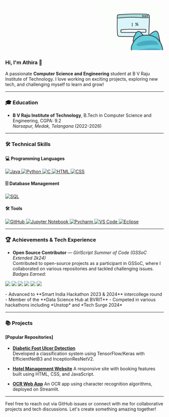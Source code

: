 <p align="right">
  <img src="git.gif" alt="Your GIF" width="200" />
</p>


### Hi, I'm Athira 👋
A passionate **Computer Science and Engineering** student at B V Raju Institute of Technology. I love working on exciting projects, exploring new tech, and challenging myself to learn and grow!

---

### 🎓 Education
- **B V Raju Institute of Technology**, B.Tech in Computer Science and Engineering, CGPA: 9.2  
  *Narsapur, Medak, Telangana* (2022-2026)

---


### 🛠️ Technical Skills

#### 💻 Programming Languages
<p align="left">
  <a href="https://www.java.com/" target="_blank" rel="noreferrer"> 
    <img src="https://img.shields.io/badge/Java-ED8B00?style=for-the-badge&logo=java&logoColor=white" alt="Java" />
  </a>
  <a href="https://www.python.org/" target="_blank" rel="noreferrer"> 
    <img src="https://img.shields.io/badge/Python-3776AB?style=for-the-badge&logo=python&logoColor=white" alt="Python" />
  </a>
  <a href="https://www.w3schools.com/cpp/" target="_blank" rel="noreferrer"> 
    <img src="https://img.shields.io/badge/C-00599C?style=for-the-badge&logo=c&logoColor=white" alt="C" />
  </a>
  <a href="https://developer.mozilla.org/en-US/docs/Web/HTML" target="_blank" rel="noreferrer">
    <img src="https://img.shields.io/badge/HTML5-E34F26?style=for-the-badge&logo=html5&logoColor=white" alt="HTML" />
  </a>
  <a href="https://developer.mozilla.org/en-US/docs/Web/CSS" target="_blank" rel="noreferrer">
    <img src="https://img.shields.io/badge/CSS3-1572B6?style=for-the-badge&logo=css3&logoColor=white" alt="CSS" />
  </a>
</p>

#### 🗄️ Database Management
<p align="left">
  <a href="https://www.mysql.com/" target="_blank" rel="noreferrer">
    <img src="https://img.shields.io/badge/SQL-4479A1?style=for-the-badge&logo=mysql&logoColor=white" alt="SQL" />
  </a>
</p>

#### 🛠️ Tools
<p align="left">
  <a href="https://github.com/" target="_blank" rel="noreferrer">
    <img src="https://img.shields.io/badge/GitHub-181717?style=for-the-badge&logo=github&logoColor=white" alt="GitHub" />
  </a>
  <a href="https://jupyter.org/" target="_blank" rel="noreferrer">
    <img src="https://img.shields.io/badge/Jupyter-F37626?style=for-the-badge&logo=jupyter&logoColor=white" alt="Jupyter Notebook" />
  </a>
  <a href="https://www.jetbrains.com/pycharm/" target="_blank" rel="noreferrer">
    <img src="https://img.shields.io/badge/PyCharm-000000?style=for-the-badge&logo=pycharm&logoColor=white" alt="Pycharm" />
  </a>
  <a href="https://code.visualstudio.com/" target="_blank" rel="noreferrer">
    <img src="https://img.shields.io/badge/VS%20Code-007ACC?style=for-the-badge&logo=visual-studio-code&logoColor=white" alt="VS Code" />
  </a>
  <a href="https://www.eclipse.org/" target="_blank" rel="noreferrer">
    <img src="https://img.shields.io/badge/Eclipse-2C2255?style=for-the-badge&logo=eclipse&logoColor=white" alt="Eclipse" />
  </a>
</p>

---


### 🏆 Achievements & Tech Experience
  -  **Open Source Contributor** — *GirlScript Summer of Code (GSSoC Extended 2k24)*  
  Contributed to open-source projects as a participant in GSSoC, where I collaborated on various repositories and tackled challenging issues.  
  *Badges Earned:*  
<p align="left">
  <img src="https://gssoc.girlscript.tech/badges/postman.png?imwidth=96" width="100" />
  <img src="https://gssoc.girlscript.tech/badges/1.png?imwidth=96"width="100" />
  <img src="https://gssoc.girlscript.tech/badges/2.png?imwidth=96"width="100" />
  <img src="https://gssoc.girlscript.tech/badges/3.png?imwidth=96"width="100" />
  <img src="https://gssoc.girlscript.tech/badges/4.png?imwidth=96"width="100" />
  <img src="https://gssoc.girlscript.tech/badges/5.png?imwidth=96"width="100" />
  <!-- Add more badges as needed -->
</p>
- Advanced to **Smart India Hackathon 2023 & 2024** intercollege round
- Member of the **Data Science Hub at BVRIT**
- Competed in various hackathons including *Unstop* and *Tech Surge 2024*

---

### 📚 Projects
#### [Popular Repositories]
- [**Diabetic Foot Ulcer Detection**](https://github.com/AJ-Athira/Prediction-of-Diabetic-Foot-Ulcer-Detection.git)  
  Developed a classification system using TensorFlow/Keras with EfficientNetB3 and InceptionResNetV2.

- [**Hotel Management Website**](https://github.com/your-github/hotel-management](https://aj-athira.github.io/Hotel-Management-application/index.html))  
  A responsive site with booking features built using HTML, CSS, and JavaScript.

- [**OCR Web App**](https://github.com/your-github/ocr-web-app](https://github.com/AJ-Athira/ocr_web_app))  
  An OCR app using character recognition algorithms, deployed on Streamlit.

---


Feel free to reach out via GitHub issues or connect with me for collaborative projects and tech discussions. Let's create something amazing together!
